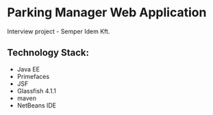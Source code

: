 # Parking Manager Web Application
Interview project - Semper Idem Kft.

## Technology Stack:
 - Java EE
 - Primefaces
 - JSF
 - Glassfish 4.1.1
 - maven
 - NetBeans IDE
 
